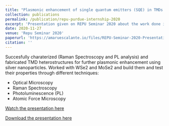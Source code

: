 ```yaml
---
title: "Plasmonic enhancement of single quantum emitters (SQE) in TMDs heterostructures"
collection: publications
permalink: /publication/repu-purdue-internship-2020
excerpt: 'Presentation given on REPU Seminar 2020 about the work done in the Quantum Matter and Devices Lab at Purdue University as an intern.'
date: 2020-11-27
venue: 'Repu Seminar 2020'
paperurl: 'https://amaruescalante.io/files/REPU-Seminar-2020-Presentation.pdf'
citation: ''
---
```


Succesfully charaterized (Raman Spectroscopy and PL analysis) and fabricated TMD heterostructures for further plasmonic enhancement using silver nanoparticles. Worked with WSe2 and MoSe2 and build them and test their properties through different techniques:

- Optical Microscopy
- Raman Spectroscopy
- Photoluminescence (PL)
- Atomic Force Microscopy

[Watch the presentation here](https://amarues.notion.site/Repu-Seminar-2020-Purdue-University-Internship-7f099e7ad8d645eba85fdab7f02124e5)

[Download the presentation here](https://amaruescalante.io/files/REPU-Seminar-2020-Presentation.pdf)